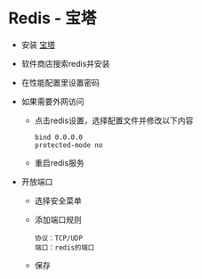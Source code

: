 # Redis - 宝塔

- 安装 [宝塔](https://www.bt.cn/new/download.html)

- 软件商店搜索redis并安装

- 在性能配置里设置密码

- 如果需要外网访问

  - 点击redis设置，选择配置文件并修改以下内容

      ```
      bind 0.0.0.0
      protected-mode no
      ```
  
  - 重启redis服务

- 开放端口

  - 选择安全菜单

  - 添加端口规则

    ```
    协议：TCP/UDP
    端口：redis的端口
    ```

  - 保存